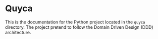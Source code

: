 # Quyca

This is the documentation for the Python project located in the `quyca` directory. The project pretend to follow the Domain Driven Design (DDD) architecture.
